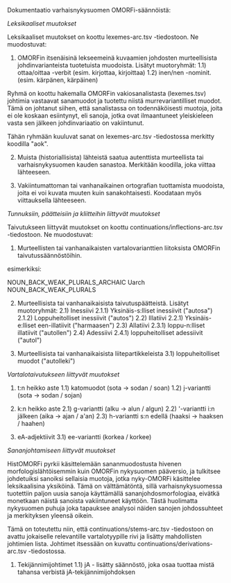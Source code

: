 Dokumentaatio varhaisnykysuomen OMORFi-säännöistä:

*Leksikaaliset muutokset*

Leksikaaliset muutokset on koottu lexemes-arc.tsv -tiedostoon. Ne muodostuvat:

1) OMORFin itsenäisinä lekseemeinä kuvaamien johdosten murteellisista johdinvarianteista tuotetuista muodoista. Lisätyt muotoryhmät:
	1.1) ottaa/oittaa -verbit (esim. kirjottaa, kirjoittaa)
	1.2) inen/nen -nominit. (esim. kärpänen, kärpäinen)

Ryhmä on koottu hakemalla OMORFin vakiosanalistasta (lexemes.tsv) johtimia vastaavat sanamuodot ja tuotettu niistä murrevariantilliset muodot. Tämä on johtanut siihen, että sanalistassa on todennäköisesti muotoja, joita ei ole koskaan esiintynyt, eli sanoja, jotka ovat ilmaantuneet yleiskieleen vasta sen jälkeen johdinvariaatio on vakiintunut.

Tähän ryhmään kuuluvat sanat on lexemes-arc.tsv -tiedostossa merkitty koodilla "aok".

2) Muista (historiallisista) lähteistä saatua autenttista murteellista tai varhaisnykysuomen kauden sanastoa. Merkitään koodilla, joka viittaa lähteeseen.

3) Vakiintumattoman tai vanhanaikainen ortografian tuottamista muodoista, joita ei voi kuvata muuten kuin sanakohtaisesti. Koodataan myös viittauksella lähteeseen.

*Tunnuksiin, päätteisiin ja kliitteihin liittyvät muutokset*

Taivutukseen liittyvät muutokset on koottu continuations/inflections-arc.tsv -tiedostoon. Ne muodostuvat:

1) Murteellisten tai vanhanaikaisten vartalovarianttien liitoksista OMORFin taivutussäännöstöihin.

esimerkiksi:

NOUN_BACK_WEAK_PLURALS_ARCHAIC	Uarch		NOUN_BACK_WEAK_PLURALS

2) Murteellisista tai vanhanaikaisista taivutuspäätteistä. Lisätyt muotoryhmät:
	2.1) Inessiivi
		2.1.1) Yksinäis-s:lliset inessiivit ("autosa")
		2.1.2) Loppuheitolliset inessiivit ("autos")
	2.2) Illatiivi
		2.2.1) Yksinäis-e:lliset een-illatiivit ("harmaasen")
	2.3) Allatiivi
		2.3.1) loppu-n:lliset illatiivit ("autollen")
	2.4) Adessiivi
		2.4.1) loppuheitolliset adessiivit ("autol")

3) Murteellisista tai vanhanaikaisista liitepartikkeleista
	3.1) loppuheitolliset muodot ("autolleki")
	


*Vartalotaivutukseen liittyvät muutokset*

1) t:n heikko aste
	1.1) katomuodot (sota -> sodan / soan)
	1.2) j-variantti (sota -> sodan / sojan)

2) k:n heikko aste
	2.1) g-variantti (alku -> alun / algun)
	2.2) '-variantti i:n jälkeen (aika -> ajan / a'an)
	2.3) h-variantti s:n edellä (haaksi -> haaksen / haahen)

3) eA-adjektiivit
	3.1) ee-variantti (korkea / korkee)

*Sananjohtamiseen liittyvät muutokset*

HistOMORFi pyrkii käsittelemään sananmuodostusta hivenen morfologislähtöisemmin kuin OMORFin nykysuomen pääversio, ja tulkitsee johdetuiksi sanoiksi sellaisia muotoja, jotka nyky-OMORFi käsittelee leksikaalisina yksiköinä. Tämä on välttämätöntä, sillä varhaisnykysuomessa tuotettiin paljon uusia sanoja käyttämällä sananjohdosmorfologiaa, eivätkä monetkaan näistä sanoista vakiintuneet käyttöön. Tästä huolimatta nykysuomen puhuja joka tapauksee analysoi näiden sanojen johdossuhteet ja merkityksen yleensä oikein.

Tämä on toteutettu niin, että continuations/stems-arc.tsv -tiedostoon on avattu jokaiselle relevantille vartalotyypille rivi ja lisätty mahdollisten johtimien lista. Johtimet itsessään on kuvattu continuations/derivations-arc.tsv -tiedostossa.

1) Tekijännimijohtimet
	1.1) jA - lisätty säännöstö, joka osaa tuottaa mistä tahansa verbistä jA-tekijännimijohdoksen
	
	




